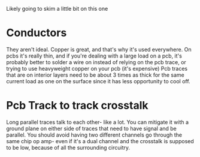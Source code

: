 Likely going to skim a little bit on this one

# Conductors
They aren't ideal. Copper is great, and that's why it's used everywhere. On pcbs it's really thin, and if you're dealing with a large load on a pcb, it's probably better to solder a wire on instead of relying on the pcb trace, or trying to use heavyweight copper on your pcb (it's expensive)
Pcb traces that are on interior layers need to be about 3 times as thick for the same current load as one on the surface since it has less opportunity to cool off. 

# Pcb Track to track crosstalk
Long parallel traces talk to each other- like a lot. You can mitigate it with a ground plane on either side of traces that need to have signal and be parallel. You should avoid having two different channels go through the same chip op amp- even if it's a dual channel and the crosstalk is supposed to be low, because of all the surrounding circuitry. 